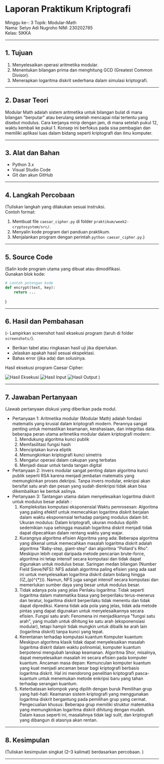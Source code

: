 # Laporan Praktikum Kriptografi
Minggu ke-: 3
Topik: Modular-Math  
Nama: Setyo Adi Nugroho 
NIM: 230202785  
Kelas: 5IKKA 

---

## 1. Tujuan
1. Menyelesaikan operasi aritmetika modular.
2. Menentukan bilangan prima dan menghitung GCD (Greatest Common Divisor).
3. Menerapkan logaritma diskrit sederhana dalam simulasi kriptografi.

---

## 2. Dasar Teori
Modular Math adalah sistem aritmetika untuk bilangan bulat di mana bilangan "berputar" atau berulang setelah mencapai nilai tertentu yang disebut modulus. Cara kerjanya mirip dengan jam, di mana setelah pukul 12, waktu kembali ke pukul 1. Konsep ini berfokus pada sisa pembagian dan memiliki aplikasi luas dalam bidang seperti kriptografi dan ilmu komputer. 

---

## 3. Alat dan Bahan
- Python 3.x  
- Visual Studio Code 
- Git dan akun GitHub

---

## 4. Langkah Percobaan
(Tuliskan langkah yang dilakukan sesuai instruksi.  
Contoh format:
1. Membuat file `caesar_cipher.py` di folder `praktikum/week2-cryptosystem/src/`.
2. Menyalin kode program dari panduan praktikum.
3. Menjalankan program dengan perintah `python caesar_cipher.py`.)

---

## 5. Source Code
(Salin kode program utama yang dibuat atau dimodifikasi.  
Gunakan blok kode:

```python
# contoh potongan kode
def encrypt(text, key):
    return ...
```
)

---

## 6. Hasil dan Pembahasan
(- Lampirkan screenshot hasil eksekusi program (taruh di folder `screenshots/`).  
- Berikan tabel atau ringkasan hasil uji jika diperlukan.  
- Jelaskan apakah hasil sesuai ekspektasi.  
- Bahas error (jika ada) dan solusinya. 

Hasil eksekusi program Caesar Cipher:

![Hasil Eksekusi](screenshots/output.png)
![Hasil Input](screenshots/input.png)
![Hasil Output](screenshots/output.png)
)

---

## 7. Jawaban Pertanyaan
(Jawab pertanyaan diskusi yang diberikan pada modul.  
- Pertanyaan 1: Aritmetika modular (Modular Math) adalah fondasi matematis yang krusial dalam kriptografi modern. Perannya sangat penting untuk memastikan keamanan, kerahasiaan, dan integritas data.
  beberapa peran utama aritmetika modular dalam kriptografi modern:
  1. Mendukung algoritma kunci publik
  2. Memfasilitasi fungsi hash
  3. Menciptakan kurva eliptik
  4. Memungkinkan kriptografi kunci simetris
  5. Mengatur operasi dalam cakupan yang terbatas
  6. Menjadi dasar untuk tanda tangan digital
- Pertanyaan 2: Invers modular sangat penting dalam algoritma kunci publik seperti RSA karena menjadi jembatan matematis yang memungkinkan proses dekripsi. Tanpa invers modular, enkripsi akan bersifat satu arah dan pesan yang sudah dienkripsi tidak akan bisa dikembalikan ke bentuk aslinya.
- Pertanyaan 3: Tantangan utama dalam menyelesaikan logaritma diskrit untuk modulus besar adalah :
  1. Kompleksitas komputasi eksponensial
     Waktu pemrosesan: Algoritma yang paling efektif untuk memecahkan logaritma diskrit berjalan dalam waktu eksponensial terhadap panjang modulus dalam bit.
     Ukuran modulus: Dalam kriptografi, ukuran modulus dipilih sedemikian rupa sehingga masalah logaritma diskrit menjadi tidak dapat dipecahkan dalam rentang waktu yang wajar.
  2. Kurangnya algoritma efisien
     Algoritma yang ada: Beberapa algoritma yang dikenal untuk memecahkan masalah logaritma diskrit adalah algoritma "Baby-step, giant-step" dan algoritma "Pollard's Rho". Meskipun lebih cepat daripada metode pencarian brute-force, algoritma ini tetap intensif secara komputasi dan tidak dapat digunakan untuk modulus besar.
     Saringan medan bilangan (Number Field Sieve/NFS): NFS adalah algoritma paling efisien yang ada saat ini untuk menyelesaikan logaritma diskrit dalam bidang hingga (\(Z_{p}^{*}\)). Namun, NFS juga sangat intensif secara komputasi dan memerlukan sumber daya yang besar untuk modulus besar.
  3. Tidak adanya pola yang jelas
     Perilaku logaritma: Tidak seperti logaritma dalam matematika biasa yang berperilaku terus-menerus dan teratur, logaritma diskrit berperilaku tidak menentu dan tidak dapat diprediksi. Karena tidak ada pola yang jelas, tidak ada metode pintas yang dapat digunakan untuk menyelesaikannya secara efisien.
     Fungsi satu arah: Fenomena ini menjadikannya "fungsi satu arah", yang mudah untuk dihitung ke satu arah (eksponensiasi modular), tetapi hampir tidak mungkin untuk dibalik ke arah lain (logaritma diskrit) tanpa kunci yang tepat.
  4. Kerentanan terhadap komputasi kuantum
     Komputer kuantum: Meskipun algoritma klasik tidak dapat menyelesaikan masalah logaritma diskrit dalam waktu polinomial, komputer kuantum berpotensi mengubah lanskap keamanan. Algoritma Shor, misalnya, dapat menyelesaikan masalah ini secara efisien pada komputer kuantum.
     Ancaman masa depan: Kemunculan komputer kuantum yang kuat menjadi ancaman besar bagi kriptografi berbasis logaritma diskrit. Hal ini mendorong penelitian kriptografi pasca-kuantum untuk menemukan metode enkripsi baru yang tahan terhadap serangan kuantum.
  5. Keterbatasan kelompok yang dipilih dengan buruk
     Pemilihan grup yang hati-hati: Keamanan sistem kriptografi yang menggunakan logaritma diskrit bergantung pada pemilihan grup yang cermat.
     Pengecualian khusus: Beberapa grup memiliki struktur matematika yang memungkinkan logaritma diskrit dihitung dengan mudah. Dalam kasus seperti ini, masalahnya tidak lagi sulit, dan kriptografi yang dibangun di atasnya akan rentan. 
    
---

## 8. Kesimpulan
(Tuliskan kesimpulan singkat (2–3 kalimat) berdasarkan percobaan.  )

---

```

